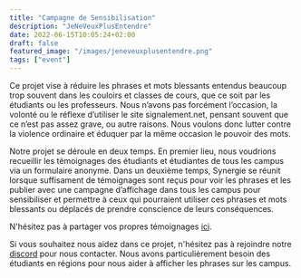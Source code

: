 ```yaml
---
title: "Campagne de Sensibilisation"
description: "JeNeVeuxPlusEntendre"
date: 2022-06-15T10:05:24+02:00
draft: false
featured_image: "/images/jeneveuxplusentendre.png"
tags: ["event"]
---
```


Ce projet vise à réduire les phrases et mots blessants entendus beaucoup trop souvent dans les couloirs et classes de cours, que ce soit par les étudiants ou les professeurs. Nous n’avons pas forcément l’occasion, la volonté ou le réflexe d’utiliser le site signalement.net, pensant souvent que ce n’est pas assez grave, ou autre raisons. Nous voulons donc lutter contre la violence ordinaire et éduquer par la même occasion le pouvoir des mots.

Notre projet se déroule en deux temps. En premier lieu, nous voudrions recueillir les témoignages des étudiants et étudiantes de tous les campus via un formulaire anonyme.
Dans un deuxième temps, Synergie se réunit lorsque suffisament de témoignages sont reçus pour voir les phrases et les publier avec une campagne d’affichage dans tous les campus pour sensibiliser et permettre à ceux qui pourraient utiliser ces phrases et mots blessants ou déplacés de prendre conscience de leurs conséquences.

N'hésitez pas à partager vos propres témoignages [ici](https://forms.office.com/r/jgZrBW3E6H).

Si vous souhaitez nous aidez dans ce projet, n'hésitez pas à rejoindre notre [discord](https://discord.gg/wgSZqWg4VX) pour nous contacter. Nous avons particulièrement besoin des étudiants en régions pour nous aider à afficher les phrases sur les campus.
